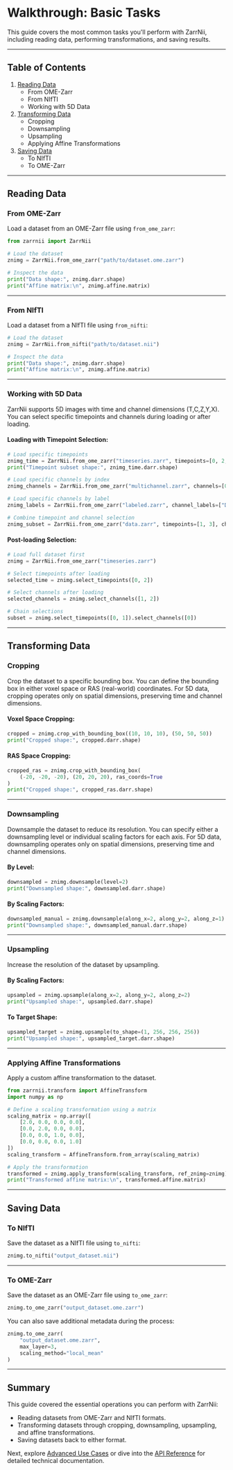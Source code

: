 # Walkthrough: Basic Tasks

This guide covers the most common tasks you'll perform with ZarrNii, including reading data, performing transformations, and saving results.

---

## Table of Contents
1. [Reading Data](#reading-data)
    - From OME-Zarr
    - From NIfTI
    - Working with 5D Data
2. [Transforming Data](#transforming-data)
    - Cropping
    - Downsampling
    - Upsampling
    - Applying Affine Transformations
3. [Saving Data](#saving-data)
    - To NIfTI
    - To OME-Zarr

---

## Reading Data

### **From OME-Zarr**
Load a dataset from an OME-Zarr file using `from_ome_zarr`:

```python
from zarrnii import ZarrNii

# Load the dataset
znimg = ZarrNii.from_ome_zarr("path/to/dataset.ome.zarr")

# Inspect the data
print("Data shape:", znimg.darr.shape)
print("Affine matrix:\n", znimg.affine.matrix)
```

---

### **From NIfTI**
Load a dataset from a NIfTI file using `from_nifti`:

```python
# Load the dataset
znimg = ZarrNii.from_nifti("path/to/dataset.nii")

# Inspect the data
print("Data shape:", znimg.darr.shape)
print("Affine matrix:\n", znimg.affine.matrix)
```

---

### **Working with 5D Data**
ZarrNii supports 5D images with time and channel dimensions (T,C,Z,Y,X). You can select specific timepoints and channels during loading or after loading.

#### **Loading with Timepoint Selection**:
```python
# Load specific timepoints
znimg_time = ZarrNii.from_ome_zarr("timeseries.zarr", timepoints=[0, 2, 4])
print("Timepoint subset shape:", znimg_time.darr.shape)

# Load specific channels by index
znimg_channels = ZarrNii.from_ome_zarr("multichannel.zarr", channels=[0, 2])

# Load specific channels by label
znimg_labels = ZarrNii.from_ome_zarr("labeled.zarr", channel_labels=["DAPI", "GFP"])

# Combine timepoint and channel selection
znimg_subset = ZarrNii.from_ome_zarr("data.zarr", timepoints=[1, 3], channels=[0])
```

#### **Post-loading Selection**:
```python
# Load full dataset first
znimg = ZarrNii.from_ome_zarr("timeseries.zarr")

# Select timepoints after loading
selected_time = znimg.select_timepoints([0, 2])

# Select channels after loading
selected_channels = znimg.select_channels([1, 2])

# Chain selections
subset = znimg.select_timepoints([0, 1]).select_channels([0])
```

---

## Transforming Data

### **Cropping**
Crop the dataset to a specific bounding box. You can define the bounding box in either voxel space or RAS (real-world) coordinates. For 5D data, cropping operates only on spatial dimensions, preserving time and channel dimensions.

#### **Voxel Space Cropping**:
```python
cropped = znimg.crop_with_bounding_box((10, 10, 10), (50, 50, 50))
print("Cropped shape:", cropped.darr.shape)
```

#### **RAS Space Cropping**:
```python
cropped_ras = znimg.crop_with_bounding_box(
    (-20, -20, -20), (20, 20, 20), ras_coords=True
)
print("Cropped shape:", cropped_ras.darr.shape)
```

---

### **Downsampling**
Downsample the dataset to reduce its resolution. You can specify either a downsampling level or individual scaling factors for each axis. For 5D data, downsampling operates only on spatial dimensions, preserving time and channel dimensions.

#### **By Level**:
```python
downsampled = znimg.downsample(level=2)
print("Downsampled shape:", downsampled.darr.shape)
```

#### **By Scaling Factors**:
```python
downsampled_manual = znimg.downsample(along_x=2, along_y=2, along_z=1)
print("Downsampled shape:", downsampled_manual.darr.shape)
```

---

### **Upsampling**
Increase the resolution of the dataset by upsampling.

#### **By Scaling Factors**:
```python
upsampled = znimg.upsample(along_x=2, along_y=2, along_z=2)
print("Upsampled shape:", upsampled.darr.shape)
```

#### **To Target Shape**:
```python
upsampled_target = znimg.upsample(to_shape=(1, 256, 256, 256))
print("Upsampled shape:", upsampled_target.darr.shape)
```

---

### **Applying Affine Transformations**
Apply a custom affine transformation to the dataset.

```python
from zarrnii.transform import AffineTransform
import numpy as np

# Define a scaling transformation using a matrix
scaling_matrix = np.array([
    [2.0, 0.0, 0.0, 0.0],
    [0.0, 2.0, 0.0, 0.0], 
    [0.0, 0.0, 1.0, 0.0],
    [0.0, 0.0, 0.0, 1.0]
])
scaling_transform = AffineTransform.from_array(scaling_matrix)

# Apply the transformation  
transformed = znimg.apply_transform(scaling_transform, ref_znimg=znimg)
print("Transformed affine matrix:\n", transformed.affine.matrix)
```

---

## Saving Data

### **To NIfTI**
Save the dataset as a NIfTI file using `to_nifti`:

```python
znimg.to_nifti("output_dataset.nii")
```

---

### **To OME-Zarr**
Save the dataset as an OME-Zarr file using `to_ome_zarr`:

```python
znimg.to_ome_zarr("output_dataset.ome.zarr")
```

You can also save additional metadata during the process:

```python
znimg.to_ome_zarr(
    "output_dataset.ome.zarr",
    max_layer=3,
    scaling_method="local_mean"
)
```

---

## Summary

This guide covered the essential operations you can perform with ZarrNii:
- Reading datasets from OME-Zarr and NIfTI formats.
- Transforming datasets through cropping, downsampling, upsampling, and affine transformations.
- Saving datasets back to either format.

Next, explore [Advanced Use Cases](advanced_use_cases.md) or dive into the [API Reference](../reference.md) for detailed technical documentation.

